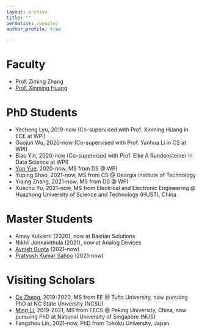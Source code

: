 ```yaml
---
layout: archive
title: ""
permalink: /people/
author_profile: true

---
```


# Faculty
* Prof. Ziming Zhang
* [Prof. Xinming Huang](http://users.wpi.edu/~xhuang/)

# PhD Students
* Yecheng Lyu, 2019-now (Co-supervised with Prof. Xinming Huang in ECE at WPI)
* Guojun Wu, 2020-now (Co-supervised with Prof. Yanhua Li in CS at WPI)
* Biao Yin, 2020-now (Co-supervised with Prof. Elke A Rundensteiner in Data Science at WPI)
* [Yun Yue](https://yunyuny.com/), 2020-now, MS from DS @ WPI
* Yuping Shao, 2021-now, MS from CS @ Georgia Institute of Technology
* Yiqing Zhang, 2021-now, MS from DS @ WPI
* Xuechu Yu, 2021-now, MS from Electrical and Electronic Engineering @ Huazhong University of Science and Technology (HUST), China

# Master Students
* Amey Kulkarni (2020), now at Bastian Solutions
* Nikhil Jonnavithula (2021), now at Analog Devices
* [Avnish Gupta](https://avnishgupta143.github.io/portfolio/) (2021-now)
* [Pratyush Kumar Sahoo](https://pks-97.github.io/) (2021-now)

# Visiting Scholars
* [Ce Zheng](https://zczcwh.github.io), 2019-2020, MS from EE @ Tufts University, now pursuing PhD at NC State University (NCSU)
* [Ming Li](https://ming1993li.github.io), 2019-2021, MS from EECS @ Peking University, China, now pursuing PhD at National University of Singapore (NUS)
* Fangzhou Lin, 2021-now, PhD from Tohoku University, Japan.
